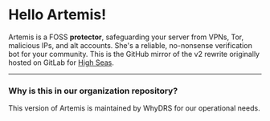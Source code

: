 # Hello Artemis!

Artemis is a FOSS **protector**, safeguarding your server from VPNs, Tor, malicious IPs, and alt accounts. She's a reliable, no-nonsense verification bot for your community. This is the GitHub mirror of the v2 rewrite originally hosted on GitLab for [High Seas](https://highseas.hackclub.com).

---

### Why is this in our organization repository?

This version of Artemis is maintained by WhyDRS for our operational needs. 
